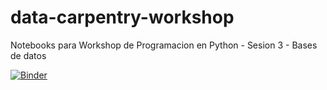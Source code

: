 # data-carpentry-workshop
Notebooks para Workshop de Programacion en Python - Sesion 3 - Bases de datos

[![Binder](https://mybinder.org/badge_logo.svg)](https://mybinder.org/v2/gh/saint-germain/data-carpentry-workshop/master)



